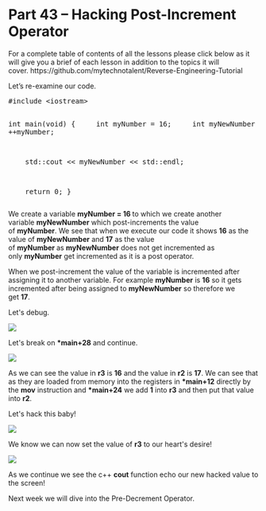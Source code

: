 <h1>Part 43 – Hacking Post-Increment Operator</h1><p>For a complete table of contents of all the lessons please click below as it will give you a brief of each lesson in addition to the topics it will cover. https://github.com/mytechnotalent/Reverse-Engineering-Tutorial</p><p>Let’s re-examine our code.</p><pre spellcheck="false">#include &lt;iostream&gt;

int main(void) {
    int myNumber = 16;
    int myNewNumber = ++myNumber;

    std::cout &lt;&lt; myNewNumber &lt;&lt; std::endl;

    return 0;
}
</pre><p>We create a variable <strong>myNumber = 16 </strong>to which we create another variable <strong>myNewNumber</strong> which post-increments the value of <strong>myNumber</strong>. We see that when we execute our code it shows <strong>16</strong> as the value of <strong>myNewNumber</strong> and <strong>17</strong> as the value of <strong>myNumber </strong>as <strong>myNewNumber</strong> does not get incremented as only <strong>myNumber</strong> get incremented as it is a post operator.</p><p>When we post-increment the value of the variable is incremented after assigning it to another variable. For example <strong>myNumber</strong> is <strong>16</strong> so it gets incremented after being assigned to <strong>myNewNumber</strong> so therefore we get <strong>17</strong>.</p><p>Let's debug.</p><div class="slate-resizable-image-embed slate-image-embed__resize-full-width"><img src="https://media-exp1.licdn.com/dms/image/C4E12AQF1kla_kgMBAA/article-inline_image-shrink_1000_1488/0/1529062708632?e=1614211200&amp;v=beta&amp;t=ZtFDvgZ5e_nvubWIdUo4XUJF6c-HhkzikoL4wgmz2AI"/></div><p>Let's break on <strong>*main+28</strong> and continue.</p><div class="slate-resizable-image-embed slate-image-embed__resize-full-width"><img src="https://media-exp1.licdn.com/dms/image/C4E12AQHVFH_s0Bjssg/article-inline_image-shrink_1000_1488/0/1529062741325?e=1614211200&amp;v=beta&amp;t=smVT-SgrM2ZZLdU-oU0SSRZrrS2TfQF9errnoyNznWY"/></div><p>As we can see the value in <strong>r3</strong> is <strong>16</strong> and the value in <strong>r2</strong> is <strong>17</strong>. We can see that as they are loaded from memory into the registers in <strong>*main+12</strong> directly by the <strong>mov</strong> instruction and <strong>*main+24</strong> we add <strong>1</strong> into <strong>r3</strong> and then put that value into <strong>r2</strong>.</p><p>Let's hack this baby!</p><div class="slate-resizable-image-embed slate-image-embed__resize-full-width"><img src="https://media-exp1.licdn.com/dms/image/C4E12AQGgN3IRxYXldQ/article-inline_image-shrink_1000_1488/0/1529062819877?e=1614211200&amp;v=beta&amp;t=_oK4gWlDKGbLra08DNB77nTfYAstQnOdqh7b15IiQpk"/></div><p>We know we can now set the value of <strong>r3</strong> to our heart's desire!</p><div class="slate-resizable-image-embed slate-image-embed__resize-full-width"><img src="https://media-exp1.licdn.com/dms/image/C4E12AQFtB6PTSQYwuA/article-inline_image-shrink_1000_1488/0/1529062853544?e=1614211200&amp;v=beta&amp;t=JZE1Z75HnyzGlyg2Hb8PwH84gkSMVHp-uvzl_1zmD0c"/></div><p>As we continue we see the c++ <strong>cout</strong> function echo our new hacked value to the screen!</p><p>Next week we will dive into the Pre-Decrement Operator.</p>